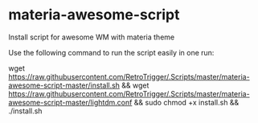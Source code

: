 # materia-awesome-script

Install script for awesome WM with materia theme

Use the following command to run the script easily in one run:

wget https://raw.githubusercontent.com/RetroTrigger/.Scripts/master/materia-awesome-script-master/install.sh && wget https://raw.githubusercontent.com/RetroTrigger/.Scripts/master/materia-awesome-script-master/lightdm.conf && sudo chmod +x install.sh && ./install.sh
